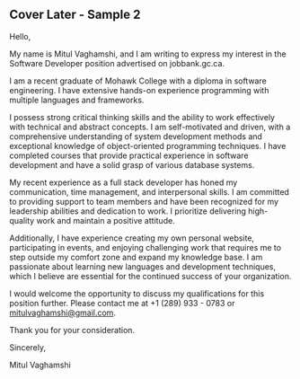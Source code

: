 ## Cover Later - Sample 2

Hello,

My name is Mitul Vaghamshi, and I am writing to express my interest in the Software Developer position advertised on jobbank.gc.ca.

I am a recent graduate of Mohawk College with a diploma in software engineering. I have extensive hands-on experience programming with multiple languages and frameworks.

I possess strong critical thinking skills and the ability to work effectively with technical and abstract concepts. I am self-motivated and driven, with a comprehensive understanding of system development methods and exceptional knowledge of object-oriented programming techniques. I have completed courses that provide practical experience in software development and have a solid grasp of various database systems.

My recent experience as a full stack developer has honed my communication, time management, and interpersonal skills. I am committed to providing support to team members and have been recognized for my leadership abilities and dedication to work. I prioritize delivering high-quality work and maintain a positive attitude.

Additionally, I have experience creating my own personal website, participating in events, and enjoying challenging work that requires me to step outside my comfort zone and expand my knowledge base. I am passionate about learning new languages and development techniques, which I believe are essential for the continued success of your organization.

I would welcome the opportunity to discuss my qualifications for this position further. Please contact me at +1 (289) 933 - 0783 or mitulvaghamshi@gmail.com.

Thank you for your consideration.

Sincerely,

Mitul Vaghamshi

